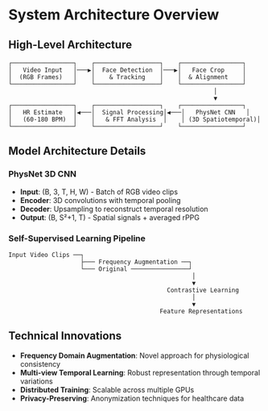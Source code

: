 # System Architecture Overview

## High-Level Architecture

```
┌─────────────────┐    ┌──────────────────┐    ┌─────────────────┐
│   Video Input   │───▶│  Face Detection  │───▶│   Face Crop     │
│  (RGB Frames)   │    │    & Tracking    │    │  & Alignment    │
└─────────────────┘    └──────────────────┘    └─────────────────┘
                                                         │
                                                         ▼
┌─────────────────┐    ┌──────────────────┐    ┌─────────────────┐
│   HR Estimate   │◀───│  Signal Processing│◀───│   PhysNet CNN   │
│   (60-180 BPM)  │    │   & FFT Analysis  │    │ (3D Spatiotemporal)│
└─────────────────┘    └──────────────────┘    └─────────────────┘
```

## Model Architecture Details

### PhysNet 3D CNN
- **Input**: (B, 3, T, H, W) - Batch of RGB video clips
- **Encoder**: 3D convolutions with temporal pooling
- **Decoder**: Upsampling to reconstruct temporal resolution  
- **Output**: (B, S²+1, T) - Spatial signals + averaged rPPG

### Self-Supervised Learning Pipeline
```
Input Video Clips ──┐
                    ├─── Frequency Augmentation ──┐
                    └─── Original ────────────────┘
                                                   │
                                                   ▼
                                            Contrastive Learning
                                                   │
                                                   ▼
                                          Feature Representations
```

## Technical Innovations
- **Frequency Domain Augmentation**: Novel approach for physiological consistency
- **Multi-view Temporal Learning**: Robust representation through temporal variations
- **Distributed Training**: Scalable across multiple GPUs
- **Privacy-Preserving**: Anonymization techniques for healthcare data
